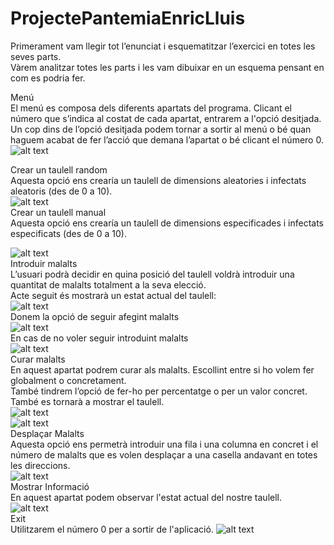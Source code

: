 # ProjectePantemiaEnricLluis
Primerament vam llegir tot l’enunciat i esquematitzar l’exercici en totes les seves parts.  
Vàrem analitzar totes les parts i les vam dibuixar en un esquema pensant en com es podria fer.  

Menú  
El menú es composa dels diferents apartats del programa. Clicant el número que s’indica al costat de cada apartat, entrarem a l'opció desitjada.  
Un cop dins de l’opció desitjada podem tornar a sortir al menú o bé quan haguem acabat de fer l’acció que demana l’apartat o bé clicant el número 0.  
![alt text](https://github.com/EnricRobert/ProjectePantemiaEnricLluis/blob/main/CapturesProjecte/Menú.PNG)  

Crear un taulell random  
Aquesta opció ens crearía un taulell de dimensions aleatories i infectats aleatoris (des de 0 a 10).  
![alt text](https://github.com/EnricRobert/ProjectePantemiaEnricLluis/blob/main/CapturesProjecte/TaulellRandom.PNG)  
Crear un taulell manual  
Aquesta opció ens crearía un taulell de dimensions especificades i infectats especificats (des de 0 a 10).   

![alt text](https://github.com/EnricRobert/ProjectePantemiaEnricLluis/blob/main/CapturesProjecte/TaulellManual.PNG)  
Introduir malalts  
L’usuari podrà decidir en quina posició del taulell voldrà introduir una quantitat de malalts totalment a la seva elecció.  
Acte seguit és mostrarà un estat actual del taulell:  
![alt text](https://github.com/EnricRobert/ProjectePantemiaEnricLluis/blob/main/CapturesProjecte/IntroduirMalalts.PNG)  
Donem la opció de seguir afegint malalts  
![alt text](https://github.com/EnricRobert/ProjectePantemiaEnricLluis/blob/main/CapturesProjecte/NousMalalts.PNG)  
En cas de no voler seguir introduint malalts  
![alt text](https://github.com/EnricRobert/ProjectePantemiaEnricLluis/blob/main/CapturesProjecte/CasnegatiuMalalts.PNG)  
Curar malalts  
En aquest apartat podrem curar als malalts. Escollint entre si ho volem fer globalment o concretament.  
També tindrem l’opció de fer-ho per percentatge o per un valor concret.  
També es tornarà a mostrar el taulell.  
![alt text](https://github.com/EnricRobert/ProjectePantemiaEnricLluis/blob/main/CapturesProjecte/CuraGlobalPercentatge.PNG)  
![alt text](https://github.com/EnricRobert/ProjectePantemiaEnricLluis/blob/main/CapturesProjecte/CurarConcretamentValor.PNG)  
Desplaçar Malalts  
Aquesta opció ens permetrà introduir una fila i una columna en concret i el número de malalts que es volen desplaçar a una casella andavant en totes les direccions.  
![alt text](https://github.com/EnricRobert/ProjectePantemiaEnricLluis/blob/main/CapturesProjecte/Despla%C3%A7armalalts.PNG)  
Mostrar Informació  
En aquest apartat podem observar l'estat actual del nostre taulell.  
![alt text](https://github.com/EnricRobert/ProjectePantemiaEnricLluis/blob/main/CapturesProjecte/MostrarInformacio.PNG)  
Exit  
Utilitzarem el número 0 per a sortir de l'aplicació.
![alt text](https://github.com/EnricRobert/ProjectePantemiaEnricLluis/blob/main/CapturesProjecte/exit.PNG)  
